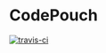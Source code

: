CodePouch
=========

[![travis-ci](https://travis-ci.org/codepouch/codepouch.svg?branch=master)](https://travis-ci.org/codepouch/codepouch)
